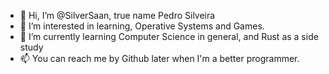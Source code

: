 - 👋 Hi, I’m @SilverSaan, true name Pedro Silveira
- 👀 I’m interested in learning, Operative Systems and Games.
- 🌱 I’m currently learning Computer Science in general, and Rust as a side study
- 📫 You can reach me by Github later when I'm a better programmer.

<!---
SilverSaan/SilverSaan is a ✨ special ✨ repository because its `README.md` (this file) appears on your GitHub profile.
You can click the Preview link to take a look at your changes.
--->
